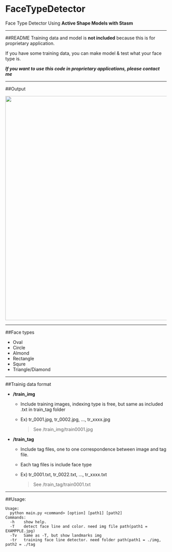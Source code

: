 # FaceTypeDetector
Face Type Detector Using **Active Shape Models with Stasm**
* * *
##README
Training data and model is **not included** because this is for proprietary application.

If you have some training data, you can make model & test what your face type is.

***If you want to use this code in proprietary applications, please contact me***

* * *
##Output

<img src="https://github.com/lheadjh/FaceTypeDetector/blob/master/result.png" width="700">

* * *
##Face types
  * Oval
  * Circle
  * Almond
  * Rectangle
  * Squre
  * Triangle/Diamond

* * *

##Trainig data format
 + **/train_img**
   + Include training images, indexing type is free, but same as included .txt in train_tag folder
   + Ex) tr_0001.jpg, tr_0002.jpg, ..., tr_xxxx.jpg
 
     > See /train_img/train0001.jpg
    
 + **/train_tag**
   + Include tag files, one to one correspondence between image and tag file.
   + Each tag files is include face type
   + Ex) tr_0001.txt, tr_0022.txt, ..., tr_xxxx.txt
  
     > See /train_tag/train0001.txt
   
* * *

##Usage:

    Usage:
      python main.py <command> [option] [path1] [path2]
    Commands:
      -h	show help.
      -T	detect face line and color. need img file path(path1 = EXAMPPLE.jpg)
      -Tv	Same as -T, but show landmarks img
      -tr	training face line detector. need folder path(path1 = ./img, path2 = ./tag


